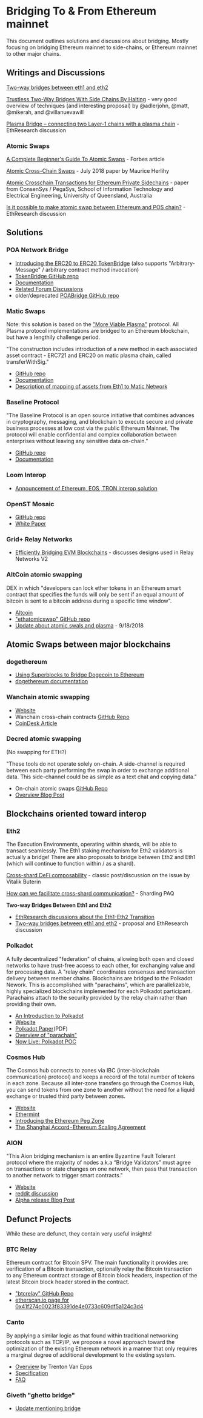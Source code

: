 # Bridging To & From Ethereum mainnet

This document outlines solutions and discussions about bridging. Mostly focusing on bridging Ethereum mainnet to side-chains, or Ethereum mainnet to other major chains.

## Writings and Discussions

[Two-way bridges between eth1 and eth2](https://ethresear.ch/t/two-way-bridges-between-eth1-and-eth2/6286)

[Trustless Two-Way Bridges With Side Chains By Halting](https://ethresear.ch/t/trustless-two-way-bridges-with-side-chains-by-halting/5728) - very good overview of techniques (and interesting proposal) by @adlerjohn, @matt, @mikerah, and @villanuevawill

[Plasma Bridge – connecting two Layer-1 chains with a plasma chain](https://ethresear.ch/t/plasma-bridge-connecting-two-layer-1-chains-with-a-plasma-chain/2890) - EthResearch discussion

### Atomic Swaps

[A Complete Beginner's Guide To Atomic Swaps](https://www.forbes.com/sites/lukefitzpatrick/2019/09/02/a-complete-beginners-guide-to-atomic-swaps/#90a7c4617846) - Forbes article

[Atomic Cross-Chain Swaps](https://arxiv.org/pdf/1801.09515.pdf) - July 2018 paper by Maurice Herlihy

[Atomic Crosschain Transactions for Ethereum Private Sidechains](https://arxiv.org/pdf/1904.12079.pdf) - paper from ConsenSys / PegaSys, School of Information Technology and Electrical Engineering, University of Queensland, Australia

[Is it possible to make atomic swap between Ethereum and POS chain?](https://ethresear.ch/t/is-it-possible-to-make-atomic-swap-between-ethereum-and-pos-chain/5051/2) - EthResearch discussion

## Solutions

### POA Network Bridge

- [Introducing the ERC20 to ERC20 TokenBridge](https://medium.com/poa-network/introducing-the-erc20-to-erc20-tokenbridge-ce266cc1a2d0) (also supports "Arbitrary-Message" / arbitrary contract method invocation)
- [TokenBridge GitHub repo](https://github.com/poanetwork/tokenbridge)
- [Documentation](https://docs.tokenbridge.net/)
- [Related Forum Discussions](https://forum.poa.network/c/tokenbridge/25)
- older/deprecated [POABridge GitHub repo](https://github.com/poanetwork/poa-bridge)

### Matic Swaps

Note: this solution is based on the ["More Viable Plasma"](https://ethresear.ch/t/more-viable-plasma/2160) protocol. All Plasma protocol implementations are bridged to an Ethereum blockchain, but have a lengthily challenge period. 

"The construction includes introduction of a new method in each associated asset contract - ERC721 and ERC20 on matic plasma chain, called transferWithSig."
- [GitHub repo](https://github.com/nglglhtr/asset-swap-tutorial)
- [Documentation](https://docs.matic.network/docs/develop/advanced/swap-assets)
- [Description of mapping of assets from Eth1 to Matic Network](https://docs.matic.network/docs/develop/advanced/mapping-assets)

### Baseline Protocol

"The Baseline Protocol is an open source initiative that combines advances in cryptography, messaging, and blockchain to execute secure and private business processes at low cost via the public Ethereum Mainnet. The protocol will enable confidential and complex collaboration between enterprises without leaving any sensitive data on-chain."
- [GitHub repo](https://github.com/ethereum-oasis/baseline)
- [Documentation](https://docs.baseline-protocol.org/)

### Loom Interop
- [Announcement of Ethereum, EOS, TRON interop solution](https://medium.com/loom-network/connecting-ethereum-eos-and-tron-making-blockchain-interoperability-a-reality-e5ef6c67716)

### OpenST Mosaic
- [GitHub repo](https://github.com/OpenST/mosaic-contracts)
- [White Paper](https://github.com/OpenST/mosaic-contracts/blob/develop/docs/mosaicv0.pdf)

### Grid+ Relay Networks

- [Efficiently Bridging EVM Blockchains](https://blog.gridplus.io/efficiently-bridging-evm-blockchains-8421504e9ced) - discusses designs used in Relay Networks V2

### AltCoin atomic swapping

DEX in which "developers can lock ether tokens in an Ethereum smart contract that specifies the funds will only be sent if an equal amount of bitcoin is sent to a bitcoin address during a specific time window".

- [Altcoin](https://altcoin.io/)
- ["ethatomicswap" GitHub repo](https://github.com/AltCoinExchange/ethatomicswap)
- [Update about atomic swals and plasma](https://blog.altcoin.io/august-update-mobile-ux-atomic-swaps-and-plasma-dex-v2-94680ff9db30) - 9/18/2018 


## Atomic Swaps between major blockchains

### dogethereum

- [Using Superblocks to Bridge Dogecoin to Ethereum](https://github.com/dogethereum/docs/blob/master/superblocks/superblocks-white-paper.pdf)
- [dogethereum documentation](https://github.com/dogethereum/docs)

### Wanchain atomic swapping

- [Website](https://www.wanchain.org/)
- Wanchain cross-chain contracts [GitHub Repo](https://github.com/wanchain/wanchain-crosschain-contracts)
- [CoinDesk Article](https://www.coindesk.com/wanchains-bridge-to-the-ethereum-blockchain-is-now-open/)

### Decred atomic swapping

(No swapping for ETH?)

"These tools do not operate solely on-chain. A side-channel is required between each party performing the swap in order to exchange additional data. This side-channel could be as simple as a text chat and copying data."

- On-chain atomic swaps [GitHub Repo](https://github.com/decred/atomicswap)
- [Overview Blog Post](https://blog.decred.org/2017/09/20/On-Chain-Atomic-Swaps/)


## Blockchains oriented toward interop

### Eth2

The Execution Environments, operating within shards, will be able to transact seamlessly. The Eth1 staking mechanism for Eth2 validators is actually a bridge! There are also proposals to bridge between Eth2 and Eth1 (which will continue to function within / as a shard).

[Cross-shard DeFi composability](https://ethresear.ch/t/cross-shard-defi-composability/6268) - classic post/discussion on the issue by Vitalik Buterin

[How can we facilitate cross-shard communication?](https://github.com/ethereum/wiki/wiki/Sharding-FAQ#how-can-we-facilitate-cross-shard-communication) - Sharding PAQ

**Two-way Bridges Between Eth1 and Eth2**
- [EthResearch discussions about the Eth1-Eth2 Transition](https://ethresear.ch/c/eth1-to-eth2-transition/38)
- [Two-way bridges between eth1 and eth2](https://ethresear.ch/t/two-way-bridges-between-eth1-and-eth2/6286) - proposal and EthResearch discussion

### Polkadot

A fully decentralized "federation" of chains, allowing both open and closed networks to have trust-free access to each other, for exchanging value and for processing data. A "relay chain" coordinates consensus and transaction delivery between member chains. Blockchains are bridged to the Polkadot Nework. This is accomplished with "parachains", which are parallelizable, highly specialized blockchains implemented for each Polkadot participant. Parachains attach to the security provided by the relay chain rather than providing their own.

- [An Introduction to Polkadot](https://blog.stephantual.com/web-three-revisited-part-two-introduction-to-polkadot-what-it-is-what-it-aint-657782051d34)
- [Website](https://polkadot.network/)
- [Polkadot Paper](https://github.com/polkadot-io/polkadotpaper/raw/master/PolkaDotPaper.pdf)(PDF)
- [Overview of "parachain"](https://medium.com/polkadot-network/polkadot-the-parachain-3808040a769a)
- [Now Live: Polkadot POC](https://medium.com/@polkadotnetwork/now-live-polkadot-proof-of-concept-1-3e718512a8d)

### Cosmos Hub

The Cosmos hub connects to zones via IBC (inter-blockchain communication) protocol) and keeps a record of the total number of tokens in each zone. Because all inter-zone transfers go through the Cosmos Hub, you can send tokens from one zone to another without the need for a liquid exchange or trusted third party between zones.

- [Website](https://cosmos.network/intro/hub)
- [Ethermint](https://ethermint.zone/)
- [Introducing the Ethereum Peg Zone](https://blog.cosmos.network/the-internet-of-blockchains-how-cosmos-does-interoperability-starting-with-the-ethereum-peg-zone-8744d4d2bc3f)
- [The Shanghai Accord - Ethereum Scaling Agreement](https://blog.cosmos.network/the-shanghai-accord-ethereum-scaling-agreement-via-cosmos-at-wanxiang-global-blockchain-summit-354efa27b158)

### AION

"This Aion bridging mechanism is an entire Byzantine Fault Tolerant protocol where the majority of nodes a.k.a “Bridge Validators” must agree on transactions or state changes on one network, then pass that transaction to another network to trigger smart contracts."

- [Website](https://aion.network/)
- [reddit discussion](https://www.reddit.com/r/AionNetwork/comments/8gkam6/what_makes_aions_token_swap_with_ethereum_so/dycztsj/)
- [Alpha release Blog Post](https://blog.aion.network/aion-token-bridge-alpha-version-2d3655d9d861)


## Defunct Projects

While these are defunct, they contain very useful insights!

### BTC Relay

Ethereum contract for Bitcoin SPV. The main functionality it provides are: verification of a Bitcoin transaction,  optionally relay the Bitcoin transaction to any Ethereum contract storage of Bitcoin block headers, inspection of the latest Bitcoin block header stored in the contract.

- ["btcrelay" GitHub Repo](https://github.com/ethereum/btcrelay)
- [etherscan.io page for 0x41f274c0023f83391de4e0733c609df5a124c3d4](https://etherscan.io/address/0x41f274c0023f83391de4e0733c609df5a124c3d4)

### Canto

By applying a similar logic as that found within traditional networking protocols such as TCP/IP, we propose a novel approach toward the optimization of the existing Ethereum network in a manner that only requires a marginal degree of additional development to the existing system.

- [Overview](https://medium.com/whiteblock/canto-overview-5f8f3a6f7dad) by Trenton Van Epps
- [Specification](https://github.com/canto-ethereum/spec/blob/master/canto.md)
- [FAQ](https://github.com/canto-ethereum/spec/blob/master/canto.md#faq)

### Giveth "ghetto bridge"

- [Update mentioning bridge](https://medium.com/giveth/where-are-we-now-status-of-the-giveth-dapp-5f5ba7791d12)




